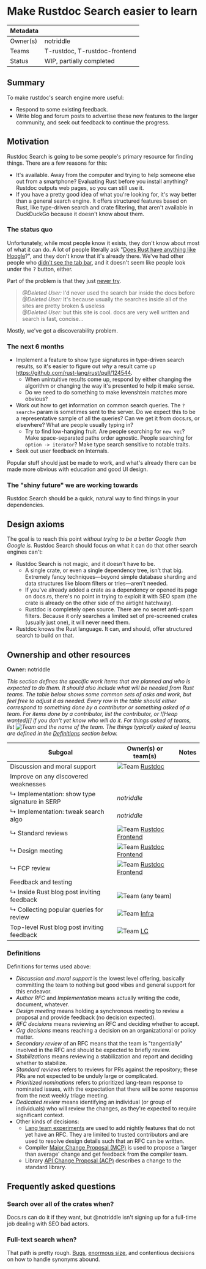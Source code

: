 # Make Rustdoc Search easier to learn

| Metadata |                               |
| -------- | ----------------------------- |
| Owner(s) | notriddle                     |
| Teams    | T-rustdoc, T-rustdoc-frontend |
| Status   | WIP, partially completed      |

## Summary

To make rustdoc's search engine more useful:

* Respond to some existing feedback.
* Write blog and forum posts to advertise these new features to the larger community, and seek out feedback to continue the progress.

## Motivation

Rustdoc Search is going to be some people's primary resource for finding things. There are a few reasons for this:

* It's available. Away from the computer and trying to help someone else out from a smartphone? Evaluating Rust before you install anything? Rustdoc outputs web pages, so you can still use it.
* If you have a pretty good idea of what you're looking for, it's way better than a general search engine. It offers structured features based on Rust, like type-driven search and crate filtering, that aren't available in DuckDuckGo because it doesn't know about them.

### The status quo

Unfortunately, while most people know it exists, they don't know about most of what it can do. A lot of people literally ask "[Does Rust have anything like Hoogle]?", and they don't know that it's already there. We've had other people who [didn't see the tab bar], and it doesn't seem like people look under the <kbd>?</kbd> button, either.

[didn't see the tab bar]: https://internals.rust-lang.org/t/full-text-search-for-rustdoc-and-doc-rs/20427/11?u=notriddle

[Does Rust have anything like Hoogle]: https://old.reddit.com/r/rust/comments/oxh4ef/hoogle_for_rust/

Part of the problem is that they just [never try](https://discord.com/channels/442252698964721669/448238009733742612/943568438033543268).

> *@Deleted User:* I'd never used the search bar inside the docs before\
> *@Deleted User:* It's because usually the searches inside all of the sites are pretty broken & useless\
> *@Deleted User:* but this site is cool. docs are very well written and search is fast, concise...

Mostly, we've got a discoverability problem.

### The next 6 months

* Implement a feature to show type signatures in type-driven search results, so it's easier to figure out *why* a result came up <https://github.com/rust-lang/rust/pull/124544>.
  * When unintuitive results come up, respond by either changing the algorithm or changing the way it's presented to help it make sense.
  * Do we need to do something to make levenshtein matches more obvious?
* Work out how to get information on common search queries. The `?search=` param is sometimes sent to the server. Do we expect this to be a representative sample of all the queries? Can we get it from docs.rs, or elsewhere? What are people usually typing in?
  * Try to find low-hanging fruit. Are people searching for `new vec`? Make space-separated paths order agnostic. People searching for `option -> iterator`? Make type search sensitive to notable traits.
* Seek out user feedback on Internals.

Popular stuff should just be made to work, and what's already there can be made more obvious with education and good UI design.

### The "shiny future" we are working towards

Rustdoc Search should be a quick, natural way to find things in your dependencies.

## Design axioms

The goal is to reach this point *without trying to be a better Google than Google is.* Rustdoc Search should focus on what it can do that other search engines can't:

* Rustdoc Search is not magic, and it doesn't have to be.
  * A single crate, or even a single dependency tree, isn't that big. Extremely fancy techniques—beyond simple database sharding and data structures like bloom filters or tries—aren't needed.
  * If you've already added a crate as a dependency or opened its page on docs.rs, there's no point in trying to exploit it with SEO spam (the crate is already on the other side of the airtight hatchway).
  * Rustdoc is completely open source. There are no secret anti-spam filters. Because it only searches a limited set of pre-screened crates (usually just one), it will never need them.
* Rustdoc knows the Rust language. It can, and should, offer structured search to build on that.

## Ownership and other resources

**Owner:** notriddle

*This section defines the specific work items that are planned and who is expected to do them. It should also include what will be needed from Rust teams. The table below shows some common sets of asks and work, but feel free to adjust it as needed. Every row in the table should either correspond to something done by a contributor or something asked of a team. For items done by a contributor, list the contributor, or ![Heap wanted][] if you don't yet know who will do it. For things asked of teams, list ![Team][] and the name of the team. The things typically asked of teams are defined in the [Definitions](#definitions) section below.*

| Subgoal                                        | Owner(s) or team(s)          | Notes |
| ---------------------------------------------- | ---------------------------- | ----- |
| Discussion and moral support                   | ![Team][] [Rustdoc]          |       |
| Improve on any discovered weaknesses           |                              |       |
| ↳ Implementation: show type signature in SERP  | *notriddle*                  |       |
| ↳ Implementation: tweak search algo            | *notriddle*                  |       |
| ↳ Standard reviews                             | ![Team][] [Rustdoc Frontend] |       |
| ↳ Design meeting                               | ![Team][] [Rustdoc Frontend] |       |
| ↳ FCP review                                   | ![Team][] [Rustdoc Frontend] |       |
| Feedback and testing                           |                              |       |
| ↳ Inside Rust blog post inviting feedback      | ![Team][] (any team)         |       |
| ↳ Collecting popular queries for review        | ![Team][] [Infra]            |       |
| Top-level Rust blog post inviting feedback     | ![Team][] [LC]               |       |

[Help wanted]: https://img.shields.io/badge/Help%20wanted-yellow
[Complete]: https://img.shields.io/badge/Complete-green
[TBD]: https://img.shields.io/badge/TBD-red
[Team]: https://img.shields.io/badge/Team%20ask-red

[Compiler]: https://www.rust-lang.org/governance/teams/compiler
[Lang]: https://www.rust-lang.org/governance/teams/lang
[LC]: https://www.rust-lang.org/governance/teams/leadership-council
[Libs-API]: https://www.rust-lang.org/governance/teams/library#team-libs-api
[Infra]: https://www.rust-lang.org/governance/teams/infra
[Rustdoc]: https://www.rust-lang.org/governance/teams/dev-tools#team-rustdoc
[Rustdoc Frontend]: https://www.rust-lang.org/governance/teams/dev-tools#team-rustdoc-frontend
[Types]: https://www.rust-lang.org/governance/teams/compiler#team-types

### Definitions

Definitions for terms used above:

* *Discussion and moral support* is the lowest level offering, basically committing the team to nothing but good vibes and general support for this endeavor.
* *Author RFC* and *Implementation* means actually writing the code, document, whatever.
* *Design meeting* means holding a synchronous meeting to review a proposal and provide feedback (no decision expected).
* *RFC decisions* means reviewing an RFC and deciding whether to accept.
* *Org decisions* means reaching a decision on an organizational or policy matter.
* *Secondary review* of an RFC means that the team is "tangentially" involved in the RFC and should be expected to briefly review.
* *Stabilizations* means reviewing a stabilization and report and deciding whether to stabilize.
* *Standard reviews* refers to reviews for PRs against the repository; these PRs are not expected to be unduly large or complicated.
* *Prioritized nominations* refers to prioritized lang-team response to nominated issues, with the expectation that there will be *some* response from the next weekly triage meeting.
* *Dedicated review* means identifying an individual (or group of individuals) who will review the changes, as they're expected to require significant context.
* Other kinds of decisions:
    * [Lang team experiments](https://lang-team.rust-lang.org/how_to/experiment.html) are used to add nightly features that do not yet have an RFC. They are limited to trusted contributors and are used to resolve design details such that an RFC can be written.
    * Compiler [Major Change Proposal (MCP)](https://forge.rust-lang.org/compiler/mcp.html) is used to propose a 'larger than average' change and get feedback from the compiler team.
    * Library [API Change Proposal (ACP)](https://std-dev-guide.rust-lang.org/development/feature-lifecycle.html) describes a change to the standard library.

## Frequently asked questions

### Search over all of the crates when?

Docs.rs can do it if they want, but @notriddle isn't signing up for a full-time job dealing with SEO bad actors.

### Full-text search when?

That path is pretty rough. [Bugs](https://github.com/rust-lang/mdBook/issues/1286), [enormous size](https://github.com/elixir-lang/ex_doc/issues/1732), and contentious decisions on how to handle synonyms abound.